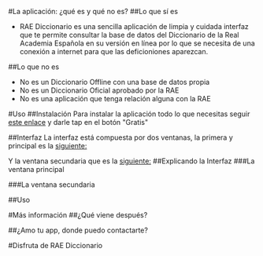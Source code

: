 #La aplicación: ¿qué es y qué no es?
##Lo que sí es

* RAE Diccionario es una sencilla aplicación de limpia y cuidada interfaz que te permite consultar la base de datos del Diccionario de la Real Academia Española en su versión en línea por lo que se necesita de una conexión a internet para que las deficioniones aparezcan.

##Lo que no es

* No es un Diccionario Offline con una base de datos propia 
* No es un Diccionario Oficial aprobado por la RAE
* No es una aplicación que tenga relación alguna con la RAE

#Uso
##Instalación
Para instalar la aplicación todo lo que necesitas seguir [este enlace](https://marketplace.firefox.com/app/rae-diccionario) y darle tap en el botón "Gratis"

##Interfaz
La interfaz está compuesta por dos ventanas, la primera y principal es la [siguiente:]()

Y la ventana secundaria que es la [siguiente:]()
##Explicando la Interfaz
###La ventana principal 

###La ventana secundaria

##Uso

#Más información
##¿Qué viene después?

##¿Amo tu app, donde puedo contactarte?

#Disfruta de RAE Diccionario




